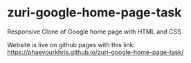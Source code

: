 # zuri-google-home-page-task
Responsive Clone of Google home page with HTML and CSS

Website is live on github pages with this link: https://phaevourkhris.github.io/zuri-google-home-page-task/
